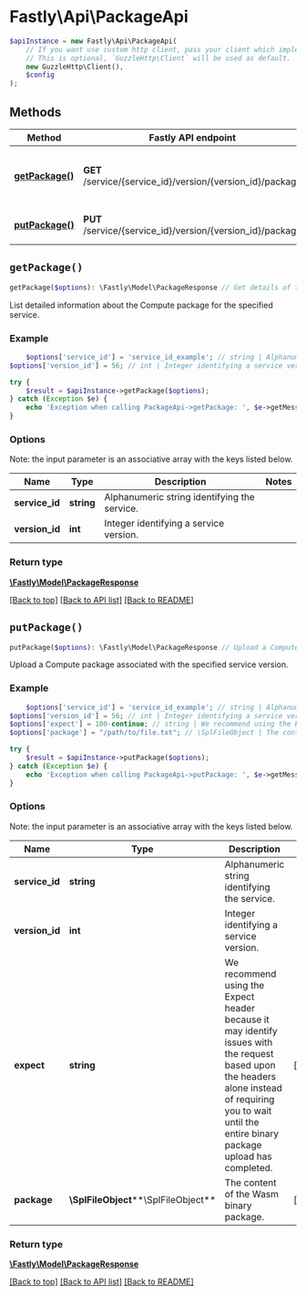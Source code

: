 # Fastly\Api\PackageApi


```php
$apiInstance = new Fastly\Api\PackageApi(
    // If you want use custom http client, pass your client which implements `GuzzleHttp\ClientInterface`.
    // This is optional, `GuzzleHttp\Client` will be used as default.
    new GuzzleHttp\Client(),
    $config
);
```

## Methods

Method | Fastly API endpoint | Description
------------- | ------------- | -------------
[**getPackage()**](PackageApi.md#getPackage) | **GET** /service/{service_id}/version/{version_id}/package | Get details of the service&#39;s Compute package.
[**putPackage()**](PackageApi.md#putPackage) | **PUT** /service/{service_id}/version/{version_id}/package | Upload a Compute package.


## `getPackage()`

```php
getPackage($options): \Fastly\Model\PackageResponse // Get details of the service's Compute package.
```

List detailed information about the Compute package for the specified service.

### Example
```php
    $options['service_id'] = 'service_id_example'; // string | Alphanumeric string identifying the service.
$options['version_id'] = 56; // int | Integer identifying a service version.

try {
    $result = $apiInstance->getPackage($options);
} catch (Exception $e) {
    echo 'Exception when calling PackageApi->getPackage: ', $e->getMessage(), PHP_EOL;
}
```

### Options

Note: the input parameter is an associative array with the keys listed below.

Name | Type | Description  | Notes
------------- | ------------- | ------------- | -------------
**service_id** | **string** | Alphanumeric string identifying the service. |
**version_id** | **int** | Integer identifying a service version. |

### Return type

[**\Fastly\Model\PackageResponse**](../Model/PackageResponse.md)

[[Back to top]](#) [[Back to API list]](../../README.md#endpoints)
[[Back to README]](../../README.md)

## `putPackage()`

```php
putPackage($options): \Fastly\Model\PackageResponse // Upload a Compute package.
```

Upload a Compute package associated with the specified service version.

### Example
```php
    $options['service_id'] = 'service_id_example'; // string | Alphanumeric string identifying the service.
$options['version_id'] = 56; // int | Integer identifying a service version.
$options['expect'] = 100-continue; // string | We recommend using the Expect header because it may identify issues with the request based upon the headers alone instead of requiring you to wait until the entire binary package upload has completed.
$options['package'] = "/path/to/file.txt"; // \SplFileObject | The content of the Wasm binary package.

try {
    $result = $apiInstance->putPackage($options);
} catch (Exception $e) {
    echo 'Exception when calling PackageApi->putPackage: ', $e->getMessage(), PHP_EOL;
}
```

### Options

Note: the input parameter is an associative array with the keys listed below.

Name | Type | Description  | Notes
------------- | ------------- | ------------- | -------------
**service_id** | **string** | Alphanumeric string identifying the service. |
**version_id** | **int** | Integer identifying a service version. |
**expect** | **string** | We recommend using the Expect header because it may identify issues with the request based upon the headers alone instead of requiring you to wait until the entire binary package upload has completed. | [optional]
**package** | **\SplFileObject****\SplFileObject** | The content of the Wasm binary package. | [optional]

### Return type

[**\Fastly\Model\PackageResponse**](../Model/PackageResponse.md)

[[Back to top]](#) [[Back to API list]](../../README.md#endpoints)
[[Back to README]](../../README.md)
